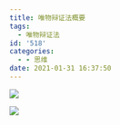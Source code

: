 ```yaml
---
title: 唯物辩证法概要
tags:
  - 唯物辩证法
id: '518'
categories:
  - - 思维
date: 2021-01-31 16:37:50
---
```


[![](https://img-cdn.limour.top/blog_wp/2021/01/image.png)](https://img-cdn.limour.top/blog_wp/2021/01/image.png)

[![](https://img-cdn.limour.top/blog_wp/2021/01/image-1.png)](https://limour.lanzous.com/iprykl4qq4b)